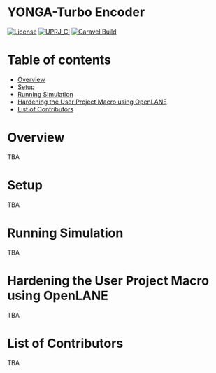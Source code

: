 # YONGA-Turbo Encoder

[![License](https://img.shields.io/badge/License-Apache%202.0-blue.svg)](https://opensource.org/licenses/Apache-2.0) [![UPRJ_CI](https://github.com/efabless/caravel_project_example/actions/workflows/user_project_ci.yml/badge.svg)](https://github.com/efabless/caravel_project_example/actions/workflows/user_project_ci.yml) [![Caravel Build](https://github.com/efabless/caravel_project_example/actions/workflows/caravel_build.yml/badge.svg)](https://github.com/efabless/caravel_project_example/actions/workflows/caravel_build.yml)

Table of contents
=================

- [Overview](#overview)
- [Setup](#setup)
- [Running Simulation](#running-simulation)
- [Hardening the User Project Macro using OpenLANE](#hardening-the-user-project-macro-using-openlane)
- [List of Contributors](#list-of-contributors)

Overview
========

TBA

Setup
========

TBA

Running Simulation
========

TBA

Hardening the User Project Macro using OpenLANE
========

TBA

List of Contributors
=================================

TBA
